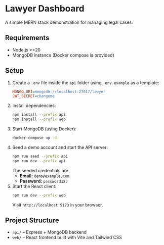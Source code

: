 # Lawyer Dashboard

A simple MERN stack demonstration for managing legal cases.

## Requirements
- Node.js >=20
- MongoDB instance (Docker compose is provided)

## Setup
1. Create a `.env` file inside the `api` folder using `.env.example` as a template:
   ```ini
   MONGO_URI=mongodb://localhost:27017/lawyer
   JWT_SECRET=changeme
   ```
2. Install dependencies:
   ```bash
   npm install --prefix api
   npm install --prefix web
   ```
3. Start MongoDB (using Docker):
   ```bash
   docker-compose up -d
   ```
4. Seed a demo account and start the API server:
   ```bash
   npm run seed --prefix api
   npm run dev --prefix api
   ```
   The seeded credentials are:
   - **Email:** `demo@example.com`
   - **Password:** `password123`
5. Start the React client:
   ```bash
   npm run dev --prefix web
   ```
   Visit `http://localhost:5173` in your browser.

## Project Structure
- `api/` – Express + MongoDB backend
- `web/` – React frontend built with Vite and Tailwind CSS
